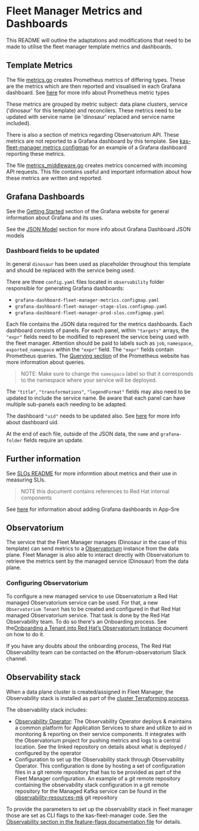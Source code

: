 # Fleet Manager Metrics and Dashboards
This README will outline the adaptations and modifications that need to be made to utilise the fleet manager template metrics and dashboards.

## Template Metrics
The file [metrics.go](../../pkg/metrics/metrics.go) creates Prometheus metrics of differing types. These are the metrics which are then reported and visualised in each Grafana dashboard.
See [here](https://prometheus.io/docs/concepts/metric_types/) for more info about Prometheus metric types

These metrics are grouped by metric subject: data plane clusters, service ('dinosaur' for this template) and reconcilers. These metrics need to be updated with service name (ie 'dinosaur' replaced and service name included).

There is also a section of metrics regarding Observatorium API. These metrics are not reported to a Grafana dashboard by this template. See [kas-fleet-manager metrics configmap](https://gitlab.cee.redhat.com/service/app-interface/-/blob/master/resources/observability/grafana/grafana-dashboard-kas-fleet-manager-metrics.configmap.yaml#L5460-7247) for an example of a Grafana dashboard reporting these metrics.

The file [metrics_middleware.go](../../pkg/handlers/metrics_middleware.go) creates metrics concerned with incoming API requests. This file contains useful and important information about how these metrics are written and reported.

## Grafana Dashboards
See the [Getting Started](https://grafana.com/docs/grafana/latest/getting-started/?pg=docs) section of the Grafana website for general information about Grafana and its uses.

See the [JSON Model](https://grafana.com/docs/grafana/latest/dashboards/json-model/?pg=docs) section for more info about Grafana Dashboard JSON models

### Dashboard fields to be updated
In general `dinosaur` has been used as placeholder throughout this template and should be replaced with the service being used.

There are three `config.yaml` files located in `observability` folder responsible for generating Grafana dashboards:
* `grafana-dashboard-fleet-manager-metrics.configmap.yaml`
* `grafana-dashboard-fleet-manager-stage-slos.configmap.yaml`
* `grafana-dashboard-fleet-manager-prod-slos.configmap.yaml`

Each file contains the JSON data required for the metrics dashboards. Each dashboard consists of panels. For each panel, within `"targets"` arrays, the `"expr"` fields need to be modified to represent the service being used with the fleet manager. Attention should be paid to labels such as `job`, `namespace`, `exported_namespace` within the `"expr"` field.
The `"expr"` fields contain Prometheus queries. The [Querying section](https://prometheus.io/docs/prometheus/latest/querying/basics/) of the Prometheus website has more information about queries.

> NOTE: Make sure to change the `namespace` label so that it corresponds to the namespace where your service will be deployed. 
 
The `"title"`, `"transformations"`, `"legendFormat"` fields may also need to be updated to include the service name. Be aware that each panel can have multiple sub-panels each needing to be adapted.

The dashboard `"uid"` needs to be updated also. See [here](https://grafana.com/docs/grafana/latest/http_api/dashboard/) for more info about dashboard uid.

At the end of each file, outside of the JSON data, the `name` and `grafana-folder` fields require an update.

## Further information
See [SLOs README](../slos/README.md) for more informtion about metrics and their use in measuring SLIs.

> NOTE this document contains references to Red Hat internal components

See [here](https://gitlab.cee.redhat.com/service/app-interface#add-a-grafana-dashboard) for information about adding Grafana dashboards in App-Sre

## Observatorium

The service that the Fleet Manager manages (Dinosaur in the case of this template)
can send metrics to a [Observatorium](https://github.com/observatorium/observatorium)
instance from the data plane. Fleet Manager is also able to interact directly
with Observatorium to retrieve the metrics sent by the managed
service (Dinosaur) from the data plane.

### Configuring Observatorium

To configure a new managed service to use Observatorium a Red Hat managed
Observatorium service can be used. For that, a new `Observatorium Tenant` has
to be created and configured in that Red Hat managed Observatorium service. That
task is done by the Red Hat Observability team. To do so there's
an Onboarding process. See the[Onboarding a Tenant into Red Hat’s Observatorium Instance](https://docs.google.com/document/d/1pjM9RRvij-IgwqQMt5q798B_4k4A9Y16uT2oV9sxN3g) document on how to do it.

If you have any doubts about the onboarding process, The Red Hat Observability
team can be contacted on the #forum-observatorium Slack channel.

## Observability stack

When a data plane cluster is created/assigned in Fleet Manager, the Observability stack is installed as part of the [cluster
Terraforming process](../implementation.md).

The observability stack includes:
* [Observability Operator](https://github.com/redhat-developer/observability-operator): The Observability Operator deploys & maintains a common platform for Application Services to share and utilize to aid in monitoring & reporting on their service components. It integrates with the Observatorium project for pushing metrics and logs to a central location. See the linked repository on details about what is deployed / configured by the operator
* Configuration to set up the Observability stack through Observability Operator. This
  configuration is done by hosting a set of configuration files in a git remote repository that has to be provided as part of
  the Fleet Manager configuration. An example of a git remote repository containing the observability stack configuration in a git remote
  repository for the Managed Kafka service can be found in the [observability-resources-mk](https://github.com/bf2fc6cc711aee1a0c2a/observability-resources-mk) git repository

To provide the parameters to set up the observability stack in fleet manager those are set as
CLI flags to the kas-fleet-manager code. See the [Observability section in the feature-flags documentation file](../feature-flags.md#Observability)
for details.